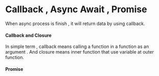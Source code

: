 # Callback , Async Await , Promise


When async process is finish , it will return data by using callback.
#### Callback and Closure
In simple term , callback means calling a function in a function as an argument .
And closure means inner function that use variable at outer function.

#### Promise
